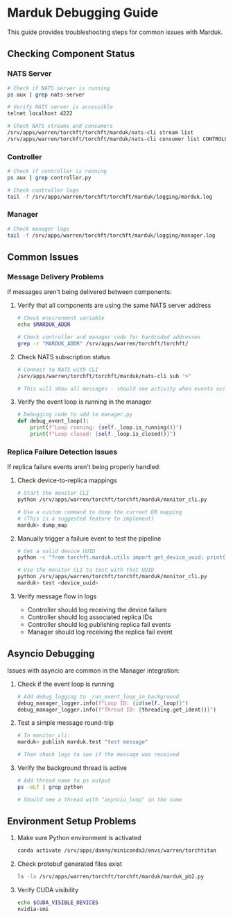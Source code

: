 # Marduk Debugging Guide

This guide provides troubleshooting steps for common issues with Marduk.

## Checking Component Status

### NATS Server
```bash
# Check if NATS server is running
ps aux | grep nats-server

# Verify NATS server is accessible
telnet localhost 4222

# Check NATS streams and consumers
/srv/apps/warren/torchft/torchft/marduk/nats-cli stream list
/srv/apps/warren/torchft/torchft/marduk/nats-cli consumer list CONTROLLER-STREAM
```

### Controller
```bash
# Check if controller is running
ps aux | grep controller.py

# Check controller logs
tail -f /srv/apps/warren/torchft/torchft/marduk/logging/marduk.log
```

### Manager
```bash
# Check manager logs
tail -f /srv/apps/warren/torchft/torchft/marduk/logging/manager.log
```

## Common Issues

### Message Delivery Problems

If messages aren't being delivered between components:

1. Verify that all components are using the same NATS server address
   ```bash
   # Check environment variable
   echo $MARDUK_ADDR
   
   # Check controller and manager code for hardcoded addresses
   grep -r "MARDUK_ADDR" /srv/apps/warren/torchft/torchft/
   ```

2. Check NATS subscription status
   ```bash
   # Connect to NATS with CLI
   /srv/apps/warren/torchft/torchft/marduk/nats-cli sub ">"
   
   # This will show all messages - should see activity when events occur
   ```

3. Verify the event loop is running in the manager
   ```python
   # Debugging code to add to manager.py
   def debug_event_loop():
       print(f"Loop running: {self._loop.is_running()}")
       print(f"Loop closed: {self._loop.is_closed()}")
   ```

### Replica Failure Detection Issues

If replica failure events aren't being properly handled:

1. Check device-to-replica mappings
   ```bash
   # Start the monitor CLI
   python /srv/apps/warren/torchft/torchft/marduk/monitor_cli.py
   
   # Use a custom command to dump the current DR mapping
   # (This is a suggested feature to implement)
   marduk> dump_map
   ```

2. Manually trigger a failure event to test the pipeline
   ```bash
   # Get a valid device UUID 
   python -c "from torchft.marduk.utils import get_device_uuid; print(get_device_uuid())"
   
   # Use the monitor CLI to test with that UUID
   python /srv/apps/warren/torchft/torchft/marduk/monitor_cli.py
   marduk> test <device_uuid>
   ```

3. Verify message flow in logs
   - Controller should log receiving the device failure
   - Controller should log associated replica IDs
   - Controller should log publishing replica fail events
   - Manager should log receiving the replica fail event

## Asyncio Debugging

Issues with asyncio are common in the Manager integration:

1. Check if the event loop is running
   ```python
   # Add debug logging to _run_event_loop_in_background
   debug_manager_logger.info(f"Loop ID: {id(self._loop)}")
   debug_manager_logger.info(f"Thread ID: {threading.get_ident()}")
   ```

2. Test a simple message round-trip
   ```bash
   # In monitor_cli:
   marduk> publish marduk.test "test message"
   
   # Then check logs to see if the message was received
   ```

3. Verify the background thread is active
   ```bash
   # Add thread name to ps output
   ps -eLf | grep python
   
   # Should see a thread with "asyncio_loop" in the name
   ```

## Environment Setup Problems

1. Make sure Python environment is activated
   ```bash
   conda activate /srv/apps/danny/miniconda3/envs/warren/torchtitan
   ```

2. Check protobuf generated files exist
   ```bash
   ls -la /srv/apps/warren/torchft/torchft/marduk/marduk_pb2.py
   ```

3. Verify CUDA visibility
   ```bash
   echo $CUDA_VISIBLE_DEVICES
   nvidia-smi
   ``` 